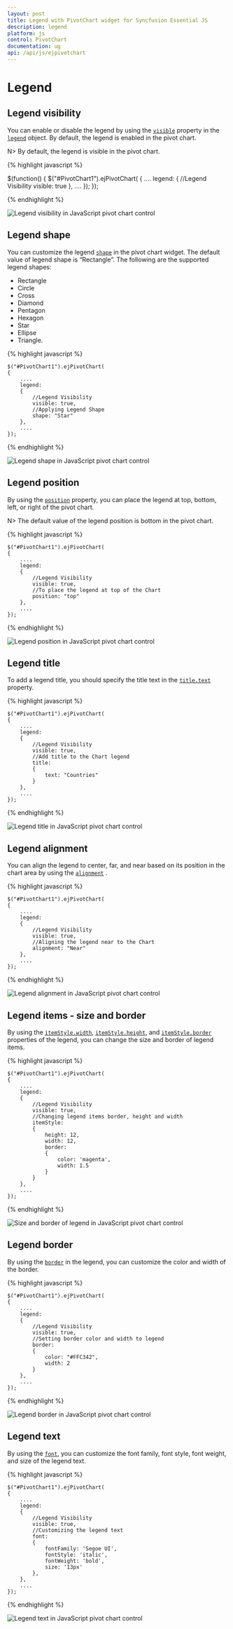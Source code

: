 ```yaml
---
layout: post
title: Legend with PivotChart widget for Syncfusion Essential JS
description: legend
platform: js
control: PivotChart
documentation: ug
api: /api/js/ejpivotchart
---
```


# Legend

## Legend visibility

You can enable or disable the legend by using the [`visible`](/api/js/ejpivotchart#members:legend) property in the [`legend`](/api/js/ejpivotchart#members:legend) object. By default, the legend is enabled in the pivot chart.

N> By default, the legend is visible in the pivot chart.

{% highlight javascript %}

$(function()
{
    $("#PivotChart1").ejPivotChart(
    {
        ....
        legend:
        {
            //Legend Visibility
            visible: true
        },
        ....
    });
});

{% endhighlight %}

![Legend visibility in JavaScript pivot chart control](Legend_images/Legend_img1.png)

## Legend shape
You can customize the legend [`shape`](/api/js/ejchart#members:legend-shape) in the pivot chart widget. The default value of legend shape is “Rectangle”. The following are the supported legend shapes:

* Rectangle
* Circle
* Cross
* Diamond
* Pentagon
* Hexagon
* Star
* Ellipse
* Triangle.

{% highlight javascript %}

    $("#PivotChart1").ejPivotChart(
    {
        ....
        legend:
        {
            //Legend Visibility
            visible: true,
            //Applying Legend Shape
            shape: "Star"
        },
        ....
    });

{% endhighlight %}

![Legend shape in JavaScript pivot chart control](Legend_images/Legend_img2.png)

## Legend position
By using the [`position`](/api/js/ejchart#members:legend-position) property, you can place the legend at top, bottom, left, or right of the pivot chart.

N> The default value of the legend position is bottom in the pivot chart.

{% highlight javascript %}

    $("#PivotChart1").ejPivotChart(
    {
        ....
        legend:
        {
            //Legend Visibility
            visible: true,
            //To place the legend at top of the Chart
            position: "top"
        },
        ....
    });

{% endhighlight %}

![Legend position in JavaScript pivot chart control](Legend_images/Legend_img3.png)

## Legend title
To add a legend title, you should specify the title text in the [`title.text`](/api/js/ejchart#members:legend-title-text) property.

{% highlight javascript %}

    $("#PivotChart1").ejPivotChart(
    {
        ....
        legend:
        {
            //Legend Visibility
            visible: true,
            //Add title to the Chart legend
            title:
            {
                text: "Countries"
            }
        },
        ....
    });

{% endhighlight %}

![Legend title in JavaScript pivot chart control](Legend_images/Legend_img4.png)

## Legend alignment
You can align the legend to center, far, and near based on its position in the chart area by using the [`alignment`](/api/js/ejchart#members:legend-alignment) .

{% highlight javascript %}

    $("#PivotChart1").ejPivotChart(
    {
        ....
        legend:
        {
            //Legend Visibility
            visible: true,
            //Aligning the legend near to the Chart
            alignment: "Near"
        },
        ....
    });

{% endhighlight %}

![Legend alignment in JavaScript pivot chart control](Legend_images/Legend_img5.png)

## Legend items - size and border
By using the [`itemStyle.width`](/api/js/ejchart#members:legend-itemstyle-width), [`itemStyle.height`](/api/js/ejchart#members:legend-itemstyle-height), and [`itemStyle.border`](/api/js/ejchart#members:legend-itemstyle-border) properties of the legend, you can change the size and border of legend items.

{% highlight javascript %}

    $("#PivotChart1").ejPivotChart(
    {
        ....
        legend:
        {
            //Legend Visibility
            visible: true,
            //Changing legend items border, height and width
            itemStyle:
            {
                height: 12,
                width: 12,
                border:
                {
                    color: 'magenta',
                    width: 1.5
                }
            }
        },
        ....
    });

{% endhighlight %}

![Size and border of legend in JavaScript pivot chart control](Legend_images/Legend_img6.png)

## Legend border
By using the [`border`](/api/js/ejchart#members:legend-border) in the legend, you can customize the color and width of the border.

{% highlight javascript %}

    $("#PivotChart1").ejPivotChart(
    {
        ....
        legend:
        {
            //Legend Visibility
            visible: true,
            //Setting border color and width to legend
            border:
            {
                color: "#FFC342",
                width: 2
            }
        },
        ....
    });

{% endhighlight %}

![Legend border in JavaScript pivot chart control](Legend_images/Legend_img7.png)

## Legend text
By using the [`font`](/api/js/ejchart#members:legend-font), you can customize the font family, font style, font weight, and size of the legend text.

{% highlight javascript %}

    $("#PivotChart1").ejPivotChart(
    {
        ....
        legend:
        {
            //Legend Visibility
            visible: true,
            //Customizing the legend text
            font:
            {
                fontFamily: 'Segoe UI',
                fontStyle: 'italic',
                fontWeight: 'bold',
                size: '13px'
            },
        },
        ....
    });

{% endhighlight %}

![Legend text in JavaScript pivot chart control](Legend_images/Legend_img8.png)